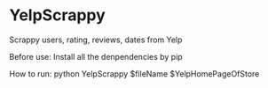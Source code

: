 # YelpScrappy
Scrappy users, rating, reviews, dates from Yelp 

Before use:
Install all the denpendencies by pip

How to run:
python YelpScrappy $fileName $YelpHomePageOfStore

